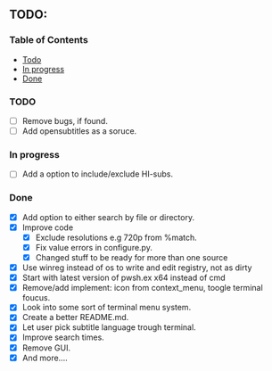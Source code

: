 <h2 align="left">TODO:</h2>

### Table of Contents

- [Todo](#todo)
- [In progress](#progress)
- [Done](#authors)

### TODO <a name = "todo"></a>

- [ ] Remove bugs, if found.
- [ ] Add opensubtitles as a soruce.

### In progress <a name = "progress"></a>

- [ ] Add a option to include/exclude HI-subs.

### Done <a name = "done"></a>

- [x] Add option to either search by file or directory.
- [x] Improve code
  - [x] Exclude resolutions e.g 720p from %match.
  - [x] Fix value errors in configure.py.
  - [x] Changed stuff to be ready for more than one source
- [x] Use winreg instead of os to write and edit registry, not as dirty
- [x] Start with latest version of pwsh.ex x64 instead of cmd
- [x] Remove/add implement: icon from context_menu, toogle terminal foucus.
- [x] Look into some sort of terminal menu system.
- [x] Create a better README.md.
- [x] Let user pick subtitle language trough terminal.
- [x] Improve search times.
- [x] Remove GUI.
- [x] And more....
